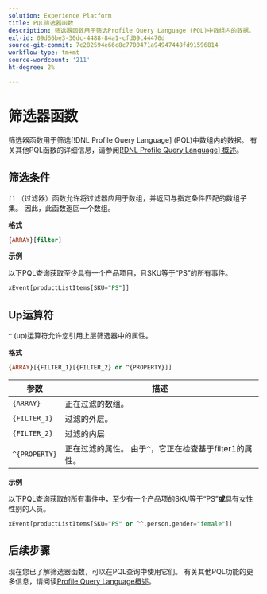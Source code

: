 ```yaml
---
solution: Experience Platform
title: PQL筛选器函数
description: 筛选器函数用于筛选Profile Query Language (PQL)中数组内的数据。
exl-id: 09d66be3-30dc-4488-84a1-cfd09c44470d
source-git-commit: 7c282594e66c8c7700471a94947448fd91596814
workflow-type: tm+mt
source-wordcount: '211'
ht-degree: 2%

---
```


# 筛选器函数

筛选器函数用于筛选[!DNL Profile Query Language] (PQL)中数组内的数据。 有关其他PQL函数的详细信息，请参阅[[!DNL Profile Query Language] 概述](./overview.md)。

## 筛选条件

`[]` （过滤器）函数允许将过滤器应用于数组，并返回与指定条件匹配的数组子集。 因此，此函数返回一个数组。

**格式**

```sql
{ARRAY}[filter]
```

**示例**

以下PQL查询获取至少具有一个产品项目，且SKU等于“PS”的所有事件。

```sql
xEvent[productListItems[SKU="PS"]]
```

## Up运算符

`^` (up)运算符允许您引用上层筛选器中的属性。

**格式**

```sql
{ARRAY}[{FILTER_1}[{FILTER_2} or ^{PROPERTY}]]
```

| 参数 | 描述 |
| -------- | ----------- |
| `{ARRAY}` | 正在过滤的数组。 |
| `{FILTER_1}` | 过滤的外层。 |
| `{FILTER_2}` | 过滤的内层 |
| `^{PROPERTY}` | 正在过滤的属性。 由于`^`，它正在检查基于filter1的属性。 |

**示例**

以下PQL查询获取的所有事件中，至少有一个产品项的SKU等于“PS”**或**&#x200B;具有女性性别的人员。

```sql
xEvent[productListItems[SKU="PS" or ^^.person.gender="female"]]
```

## 后续步骤

现在您已了解筛选器函数，可以在PQL查询中使用它们。 有关其他PQL功能的更多信息，请阅读[Profile Query Language概述](./overview.md)。
